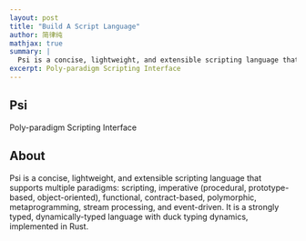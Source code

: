 ```yaml
---
layout: post
title: "Build A Script Language"
author: 简律纯
mathjax: true
summary: |
  Psi is a concise, lightweight, and extensible scripting language that supports multiple paradigms: scripting, imperative (procedural, prototype-based, object-oriented), functional, contract-based, polymorphic, metaprogramming, stream processing, and event-driven. It is a strongly typed, dynamically-typed language with duck typing dynamics, implemented in Rust.
excerpt: Poly-paradigm Scripting Interface
---
```


## Psi
Poly-paradigm Scripting Interface

## About
Psi is a concise, lightweight, and extensible scripting language that supports multiple paradigms: scripting, imperative (procedural, prototype-based, object-oriented), functional, contract-based, polymorphic, metaprogramming, stream processing, and event-driven. It is a strongly typed, dynamically-typed language with duck typing dynamics, implemented in Rust.

